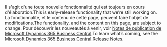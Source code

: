 <span data-ttu-id="7621e-101">Il s'agit d'une toute nouvelle fonctionnalité qui est toujours en cours d'élaboration.</span><span class="sxs-lookup"><span data-stu-id="7621e-101">This is early-release functionality that we’re still working on.</span></span> <span data-ttu-id="7621e-102">La fonctionnalité, et le contenu de cette page, peuvent faire l'objet de modifications.</span><span class="sxs-lookup"><span data-stu-id="7621e-102">The functionality, and the content on this page, are subject to change.</span></span> <span data-ttu-id="7621e-103">Pour découvrir les nouveautés à venir, voir [Notes de publication de Microsoft Dynamics 365 Business Central](https://go.microsoft.com/fwlink/?linkid=2047422).</span><span class="sxs-lookup"><span data-stu-id="7621e-103">To learn what’s coming, see the [Microsoft Dynamics 365 Business Central Release Notes](https://go.microsoft.com/fwlink/?linkid=2047422).</span></span>
